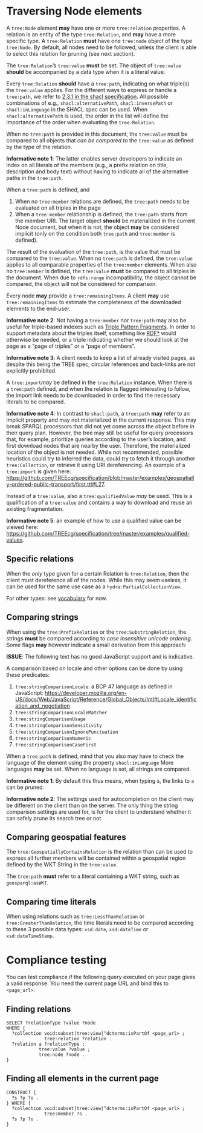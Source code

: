 # Traversing Node elements

A `tree:Node` element __may__ have one or more `tree:relation` properties. A relation is an entity of the type `tree:Relation`, and __may__ have a more specific type. A `tree:Relation` __must__ have one `tree:node` object of the type `tree:Node`. By default, all nodes need to be followed, unless the client is able to select this relation for pruning (see next section).

The `tree:Relation`’s `tree:value` __must__ be set. The object of `tree:value` __should__ be accompanied by a data type when it is a literal value.

Every `tree:Relation` __should__ have a `tree:path`, indicating on what triple(s) the `tree:value` applies. For the different ways to express or handle a `tree:path`, we refer to [2.3.1 in the shacl specification](https://www.w3.org/TR/shacl/#x2.3.1-shacl-property-paths). All possible combinations of e.g., `shacl:alternativePath`, `shacl:inversePath` or `shacl:inLanguage` in the SHACL spec can be used. When `shacl:alternativePath` is used, the order in the list will define the importance of the order when evaluating the `tree:Relation`.

When no `tree:path` is provided in this document, the `tree:value` must be compared to all objects that _can be compared to_ the `tree:value` as defined by the type of the relation. 

__Informative note 1__: The latter enables server developers to indicate an index on all literals of the members (e.g., a prefix relation on title, description and body text) without having to indicate all of the alternative paths in the `tree:path`.

When a `tree:path` is defined, and
 1. When no `tree:member` relations are defined, the `tree:path` needs to be evaluated on all triples in the page
 2. When a `tree:member` relationship is defined, the `tree:path` starts from the member URI. The target object __should__ be materialized in the current Node document, but when it is not, the object __may__ be considered implicit (only on the condition both `tree:path` and `tree:member` is defined).
<!-- MAYBE 3. For quad representations, you can find the triple on which the `tree:path` should be evaluated by adding the graph name as an object of `tree:memberGraph` to the `tree:Collection`. #PC: I’m unsure why to add this. I think it only adds complexity without adding real benefits to the data model, serialization, bandwidth, query performance, etc.-->

The result of the evaluation of the `tree:path`, is the value that must be compared to the `tree:value`.
When no `tree:path` is defined, the `tree:value` applies to all comparable properties of the `tree:member` elements.
When also no `tree:member` is defined, the `tree:value` __must__ be compared to all triples in the document.
When due to `rdfs:range` incompatibility, the object cannot be compared, the object will not be considered for comparison.

Every node __may__ provide a `tree:remainingItems`. A client __may__ use `tree:remainingItems` to estimate the completeness of the downloaded elements to the end-user.

__Informative note 2__: Not having a `tree:member` nor `tree:path` may also be useful for triple-based indexes such as [Triple Pattern Fragments](https://www.hydra-cg.com/spec/latest/triple-pattern-fragments/). In order to support metadata about the triples itself, something like [RDF*](http://blog.liu.se/olafhartig/tag/rdf-star/) would otherwise be needed, or a triple indicating whether we should look at the page as a “page of triples” or a “page of members”.

__Informative note 3__: A client needs to keep a list of already visited pages, as despite this being the TREE spec, circular references and back-links are not explicitly prohibited.

A `tree:import`_may_ be defined in the `tree:Relation` instance. When there is a `tree:path` defined, and when the relation is flagged interesting to follow, the import link needs to be downloaded in order to find the necessary literals to be compared.

__Informative note 4__: In contrast to `shacl:path`, a `tree:path` __may__ refer to an implicit property and may not materialized in the current response. This may break SPARQL processors that did not yet come across the object before in their query plan. However, the tree may still be useful for query processors that, for example, prioritize queries according to the user’s location, and first download nodes that are nearby the user. Therefore, the materialized location of the object is not needed. While not recommended, possible heuristics could try to inferred the data, could try to fetch it through another `tree:Collection`, or retrieve it using URI dereferencing. An example of a `tree:import` is given here: https://github.com/TREEcg/specification/blob/master/examples/geospatially-ordered-public-transport/first.ttl#L27.

Instead of a `tree:value`, also a `tree:qualifiedValue` _may_ be used. This is a qualification of a `tree:value` and contains a way to download and reuse an existing fragmentation.

__Informative note 5__: an example of how to use a qualified value can be viewed here: https://github.com/TREEcg/specification/tree/master/examples/qualified-values.

## Specific relations

When the _only_ type given for a certain Relation is `tree:Relation`, then the client must dereference all of the nodes. While this may seem useless, it can be used for the same use case as a `hydra:PartialCollectionView`.

For other types: see [vocabulary](../vocabulary.md) for now.

## Comparing strings

When using the `tree:PrefixRelation` or the `tree:SubstringRelation`, the strings __must__ be compared according to _case insensitive unicode ordering_.
Some flags __may__ however indicate a small derivation from this approach:

__ISSUE__: The following text has no good JavaScript support and is indicative.

A comparison based on locale and other options can be done by using these predicates:
 1. `tree:stringComparisonLocale`: a BCP 47 language as defined in JavaScript: https://developer.mozilla.org/en-US/docs/Web/JavaScript/Reference/Global_Objects/Intl#Locale_identification_and_negotiation
 2. `tree:stringComparisonLocaleMatcher`
 3. `tree:stringComparisonUsage`
 4. `tree:stringComparisonSensitivity`
 5. `tree:stringComparisonIgnorePunctuation`
 6. `tree:stringComparisonNumeric`
 7. `tree:stringComparisonCaseFirst`

When a `tree:path` is defined, mind that you also may have to check the language of the element using the property `shacl:inLanguage` 
More languages __may__ be set.
When no language is set, all strings are compared.

__Informative note 1__: By default this thus means, when typing `à`, the links to `a` can be pruned.

__Informative note 2__: The settings used for autocompletion on the client may be different on the client than on the server. The only thing the string comparison settings are used for, is for the client to understand whether it can safely prune its search tree or not.

## Comparing geospatial features

The `tree:GeospatiallyContainsRelation` is the relation than can be used to express all further members will be contained within a geospatial region defined by the WKT String in the `tree:value`.

The `tree:path` __must__ refer to a literal containing a WKT string, such as `geosparql:asWKT`.

## Comparing time literals

When using relations such as `tree:LessThanRelation` or `tree:GreaterThanRelation`, the time literals need to be compared according to these 3 possible data types: `xsd:date`, `xsd:dateTime` or `xsd:dateTimeStamp`.

# Compliance testing

You can test compliance if the following query executed on your page gives a valid response. You need the current page URL and bind this to `<page_url>`.

## Finding relations

```sparql
SELECT ?relationType ?value ?node
WHERE {
  ?collection void:subset|tree:view|^dcterms:isPartOf <page_url> ;
              tree:relation ?relation .
  ?relation a ?relationType ;
            tree:value ?value ;
            tree:node ?node .
}
```

## Finding all elements in the current page

```sparql
CONSTRUCT {
  ?s ?p ?o .
} WHERE {
  ?collection void:subset|tree:view|^dcterms:isPartOf <page_url> ;
              tree:member ?s .
  ?s ?p ?o .
}
```

